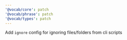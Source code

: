 ```yaml
---
'@vocab/core': patch
'@vocab/phrase': patch
'@vocab/types': patch
---
```


Add `ignore` config for ignoring files/folders from cli scripts
